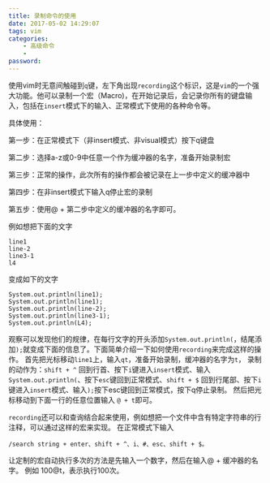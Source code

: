 ```yaml
---
title: 录制命令的使用
date: 2017-05-02 14:29:07
tags: vim
categories:
    - 高级命令
    - 
password: 
---
```


使用vim时无意间触碰到`q`键，左下角出现`recording`这个标识，这是`vim`的一个强大功能。他可以录制一个宏（Macro)，在开始记录后，会记录你所有的键盘输入，包括在`insert`模式下的输入、正常模式下使用的各种命令等。

具体使用：

第一步：在正常模式下（非insert模式、非visual模式）按下q键盘

第二步：选择a-z或0-9中任意一个作为缓冲器的名字，准备开始录制宏

第三步：正常的操作，此次所有的操作都会被记录在上一步中定义的缓冲器中

第四步：在非insert模式下输入q停止宏的录制

第五步：使用@ + 第二步中定义的缓冲器的名字即可。

例如想把下面的文字
```
line1
line-2
line3-1
l4
```

变成如下的文字
```
System.out.println(line1);
System.out.println(line1);
System.out.println(line-2);
System.out.println(line3-1);
System.out.println(L4);
```

观察可以发现他们的规律，在每行文字的开头添加`System.out.println(`，结尾添加`);`就变成下面的信息了。下面简单介绍一下如何使用`recording`来完成这样的操作。
首先把光标移动`line1`上，输入`qt`，准备开始录制，缓冲器的名字为`t`，
录制的动作为：`shift + ^` 回到行首、按下`i`键进入`insert`模式、输入`System.out.println(`、按下`esc`键回到正常模式、`shift + $` 回到行尾部、按下`i`键进入`insert`模式、输入`);`按下esc键回到正常模式，按下q停止录制。
然后把光标移动到下面一行的任意位置输入 `@ + t`即可。

`recording`还可以和查询结合起来使用，例如想把一个文件中含有特定字符串的行注释，可以通过这样的宏来实现。
在正常模式下输入

```
/search string + enter、shift + ^、i、#、esc、shift + $。
```

让定制的宏自动执行多次的方法是先输入一个数字，然后在输入@ + 缓冲器的名字。 例如 100@t，表示执行100次。

